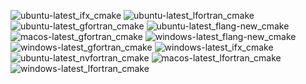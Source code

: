  ![ubuntu-latest_ifx_cmake](https://img.shields.io/badge/ubuntu--latest_ifx_cmake-passing-brightgreen) ![ubuntu-latest_lfortran_cmake](https://img.shields.io/badge/ubuntu--latest_lfortran_cmake-failing-red) ![ubuntu-latest_gfortran_cmake](https://img.shields.io/badge/ubuntu--latest_gfortran_cmake-passing-brightgreen) ![ubuntu-latest_flang-new_cmake](https://img.shields.io/badge/ubuntu--latest_flang--new_cmake-failing-red) ![macos-latest_gfortran_cmake](https://img.shields.io/badge/macos--latest_gfortran_cmake-passing-brightgreen) ![windows-latest_flang-new_cmake](https://img.shields.io/badge/windows--latest_flang--new_cmake-failing-red) ![windows-latest_gfortran_cmake](https://img.shields.io/badge/windows--latest_gfortran_cmake-passing-brightgreen) ![windows-latest_ifx_cmake](https://img.shields.io/badge/windows--latest_ifx_cmake-passing-brightgreen) ![ubuntu-latest_nvfortran_cmake](https://img.shields.io/badge/ubuntu--latest_nvfortran_cmake-passing-brightgreen) ![macos-latest_lfortran_cmake](https://img.shields.io/badge/macos--latest_lfortran_cmake-failing-red) ![windows-latest_lfortran_cmake](https://img.shields.io/badge/windows--latest_lfortran_cmake-failing-red)
